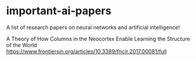# important-ai-papers

A list of research papers on neural networks and artificial intelligence!

A Theory of How Columns in the Neocortex Enable Learning the Structure of the World https://www.frontiersin.org/articles/10.3389/fncir.2017.00081/full

